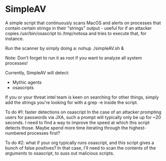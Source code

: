 # SimpleAV
A simple script that continuously scans MacOS and alerts on processes that contain certain strings in their "strings" output - useful for if an attacker copies /usr/bin/osascript to /tmp/notosa and tries to execute that, for instance.

Run the scanner by simply doing a:
nohup ./simpleAV.sh &

Note: Don't forget to run it as root if you want to analyze all system processes!

Currently, SimpleAV will detect:
- Mythic agents
- osascripts

If you or your threat intel team is keen on searching for other things, simply add the strings you're looking for with a grep -e inside the script.

To do #1: faster detections on osascript
In the case of an attacker prompting users for passwords via JXA, such a prompt will typically only be up for ~20 seconds.  I need to find a way to improve the speed at which this script detects those.  Maybe spend more time iterating through the highest-numbered processes first?

To do #2: what if your org typically runs osascript, and this script gives a bunch of false positives?
In that case, I'll need to scan the contents of the *arguments* to osascript, to suss out malicious scripts.
